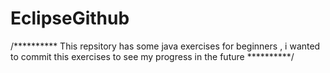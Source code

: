 # EclipseGithub

/**********   This repsitory has some java exercises for beginners , i wanted to commit this exercises to see my progress in the future **********/
